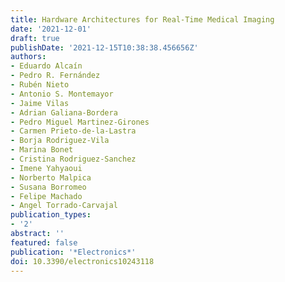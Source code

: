 ```yaml
---
title: Hardware Architectures for Real-Time Medical Imaging
date: '2021-12-01'
draft: true
publishDate: '2021-12-15T10:38:38.456656Z'
authors:
- Eduardo Alcaín
- Pedro R. Fernández
- Rubén Nieto
- Antonio S. Montemayor
- Jaime Vilas
- Adrian Galiana-Bordera
- Pedro Miguel Martinez-Girones
- Carmen Prieto-de-la-Lastra
- Borja Rodriguez-Vila
- Marina Bonet
- Cristina Rodriguez-Sanchez
- Imene Yahyaoui
- Norberto Malpica
- Susana Borromeo
- Felipe Machado
- Angel Torrado-Carvajal
publication_types:
- '2'
abstract: ''
featured: false
publication: '*Electronics*'
doi: 10.3390/electronics10243118
---
```



